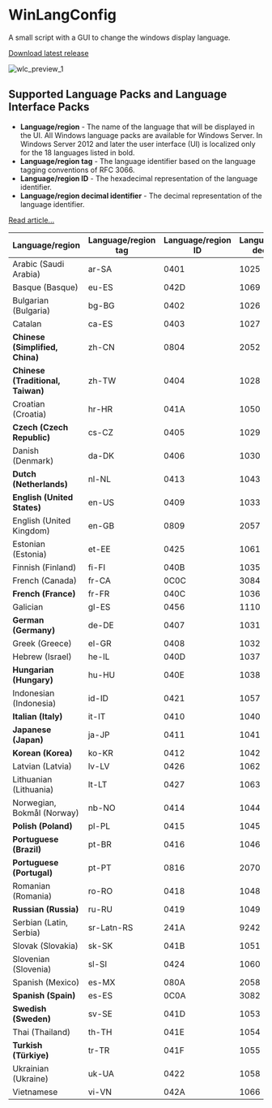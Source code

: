 # WinLangConfig

A small script with a GUI to change the windows display language.

[Download latest release](https://github.com/neuralpain/WinLangConfig/releases/latest)

![wlc_preview_1](https://github.com/neuralpain/WinLangConfig/assets/77242216/00bc5aab-db71-4e3a-b03f-316a51672a65)

## Supported Language Packs and Language Interface Packs

- **Language/region** - The name of the language that will be displayed in the UI. All Windows language packs are available for Windows Server. In Windows Server 2012 and later the user interface (UI) is localized only for the 18 languages listed in bold.
- **Language/region tag** - The language identifier based on the language tagging conventions of RFC 3066.
- **Language/region ID** - The hexadecimal representation of the language identifier.
- **Language/region decimal identifier** - The decimal representation of the language identifier.

[Read article...](https://learn.microsoft.com/en-us/windows-hardware/manufacture/desktop/available-language-packs-for-windows?view=windows-11)

Language/region	| Language/region tag |	Language/region ID | Language/region decimal ID |
| --- | --- | --- | --- |
| Arabic (Saudi Arabia)              | ar-SA	     | 0401 | 1025 |
| Basque (Basque)                    | eu-ES	     | 042D | 1069 |
| Bulgarian (Bulgaria)               | bg-BG	     | 0402 | 1026 |
| Catalan	                           | ca-ES	     | 0403 | 1027 |
| **Chinese (Simplified, China)**    | zh-CN	     | 0804 | 2052 |
| **Chinese (Traditional, Taiwan)**  | zh-TW	     | 0404 | 1028 |
| Croatian (Croatia)                 | hr-HR	     | 041A | 1050 |
| **Czech (Czech Republic)**         | cs-CZ	     | 0405 | 1029 |
| Danish (Denmark)                   | da-DK	     | 0406 | 1030 |
| **Dutch (Netherlands)**            | nl-NL	     | 0413 | 1043 |
| **English (United States)**        | en-US	     | 0409 | 1033 |
| English (United Kingdom)           | en-GB	     | 0809 | 2057 |
| Estonian (Estonia)                 | et-EE	     | 0425 | 1061 |
| Finnish (Finland)                  | fi-FI	     | 040B | 1035 |
| French (Canada)                    | fr-CA	     | 0C0C | 3084 |
| **French (France)**                | fr-FR	     | 040C | 1036 |
| Galician	                         | gl-ES	     | 0456 | 1110 |
| **German (Germany)**               | de-DE	     | 0407 | 1031 |
| Greek (Greece)                     | el-GR	     | 0408 | 1032 |
| Hebrew (Israel)                    | he-IL	     | 040D | 1037 |
| **Hungarian (Hungary)**            | hu-HU	     | 040E | 1038 |
| Indonesian (Indonesia)             | id-ID	     | 0421 | 1057 |
| **Italian (Italy)**                | it-IT	     | 0410 | 1040 |
| **Japanese (Japan)**               | ja-JP	     | 0411 | 1041 |
| **Korean (Korea)**                 | ko-KR	     | 0412 | 1042 |
| Latvian (Latvia)                   | lv-LV	     | 0426 | 1062 |
| Lithuanian (Lithuania)             | lt-LT	     | 0427 | 1063 |
| Norwegian, Bokmål (Norway)         | nb-NO	     | 0414 | 1044 |
| **Polish (Poland)**                | pl-PL	     | 0415 | 1045 |
| **Portuguese (Brazil)**            | pt-BR	     | 0416 | 1046 |
| **Portuguese (Portugal)**          | pt-PT	     | 0816 | 2070 |
| Romanian (Romania)                 | ro-RO	     | 0418 | 1048 |
| **Russian (Russia)**               | ru-RU	     | 0419 | 1049 |
| Serbian (Latin, Serbia)            | sr-Latn-RS  | 241A | 9242 |
| Slovak (Slovakia)                  | sk-SK	     | 041B | 1051 |
| Slovenian (Slovenia)               | sl-SI	     | 0424 | 1060 |
| Spanish (Mexico)                   | es-MX	     | 080A | 2058 |
| **Spanish (Spain)**                | es-ES	     | 0C0A | 3082 |
| **Swedish (Sweden)**               | sv-SE	     | 041D | 1053 |
| Thai (Thailand)                    | th-TH	     | 041E | 1054 |
| **Turkish (Türkiye)**              | tr-TR	     | 041F | 1055 |
| Ukrainian (Ukraine)                | uk-UA	     | 0422 | 1058 |
| Vietnamese	                       | vi-VN	     | 042A | 1066 |
